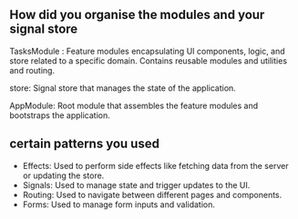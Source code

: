 ## How did you organise the modules and your signal store

TasksModule : Feature modules encapsulating UI components, logic, and store related to a specific domain. Contains reusable modules and utilities and routing.

store: Signal store that manages the state of the application.

AppModule: Root module that assembles the feature modules and bootstraps the application.


## certain patterns you used
- Effects: Used to perform side effects like fetching data from the server or updating the store.
- Signals: Used to manage state and trigger updates to the UI.
- Routing: Used to navigate between different pages and components.
- Forms: Used to manage form inputs and validation.
